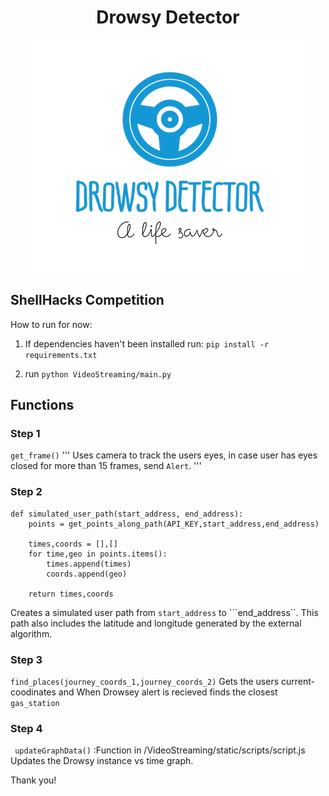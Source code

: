# <div align = "center">Drowsy Detector</div>

<p align="center">
  <img src="logo.png">
</p>

## ShellHacks Competition


How to run for now:

1. If dependencies haven't been installed run:
```pip install -r requirements.txt```

2. run
```python VideoStreaming/main.py```


## Functions

### Step 1
```get_frame()```
'''
Uses camera to track the users eyes, in case user has eyes closed for more than 15 frames, send ```Alert```.
'''
### Step 2
```
def simulated_user_path(start_address, end_address):
    points = get_points_along_path(API_KEY,start_address,end_address)

    times,coords = [],[]
    for time,geo in points.items():
        times.append(times)
        coords.append(geo)
    
    return times,coords
```
Creates a simulated user path from ```start_address``` to ```end_address``. This path also includes the latitude and longitude generated by the external algorithm.
 
### Step 3 
 ```find_places(journey_coords_1,journey_coords_2)``` 
 Gets the users current-coodinates and When Drowsey alert is recieved finds the closest ```gas_station```

### Step 4
``` updateGraphData()``` :Function in /VideoStreaming/static/scripts/script.js Updates the Drowsy instance vs time graph.



Thank you!
